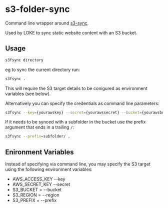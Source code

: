 # s3-folder-sync
Command line wrapper around [s3-sync](https://www.npmjs.com/package/s3-sync).

Used by LOKE to sync static website content with an S3 bucket.

## Usage

```bash
s3fsync directory
```

eg to sync the current directory run:

```bash
s3fsync .
```

This will require the S3 target details to be conigured as environment variables (see below).

Alternatively you can specify the credentials as command line parameters:

```bash
s3fsync --key={yourawskey} --secret={yourawssecret} --bucket={yourawsbucket} --region={yourbucketregion}
```

If it needs to be synced with a subfolder in the bucket use the prefix argument that ends in a trailing `/`:

```bash
s3fsync --prefix=subfolder/ .
```

## Enironment Variables

Instead of specifying via command line, you may specify the S3 target using the following environment variables:

- AWS_ACCESS_KEY --key
- AWS_SECRET_KEY --secret
- S3_BUCKET = --bucket
- S3_REGION = --region
- S3_PREFIX = --prefix
